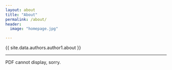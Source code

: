 ```yaml
---
layout: about
title: "About"
permalink: /about/
header:
  image: "homepage.jpg"

---
```

{{ site.data.authors.author1.about }}
* * *

<div id="pdf">
  <object width="100%" height="850" type="application/pdf" data="/assets/img/RAJAT MALHOTRA RESUME.pdf" id="pdf_content">
    <p>PDF cannot display, sorry.</p>
  </object>
</div>
